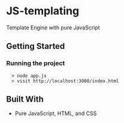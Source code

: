 # JS-templating
Template Engine with pure JavaScript

## Getting Started

### Running the project

```
  > node app.js
  > visit http://localhost:3000/index.html
```

## Built With

* Pure JavaScript, HTML, and CSS
